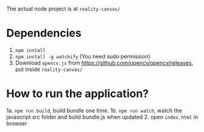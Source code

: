 The actual node project is at `reality-canvas/`

# Dependencies

1. `npm install`
2. `npm install -g watchify` (You need sudo permission)
3. Download `opencv.js` from https://github.com/opencv/opencv/releases, put inside `reality-canvas/`

# How to run the application?

1a. `npm run build`, build bundle one time.
1b. `npm run watch`, watch the javascript src folder and build bundle.js when updated
2. open `index.html` in browser
